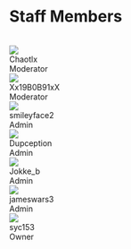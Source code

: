Staff Members
=============

<div style="height: 16px;"></div>

<div class="staff_member">
  <img src="https://crafatar.com/avatars/608adf4a-e4cd-4ac1-a945-2d4fd008bee6?overlay&size=64">
  <div class="name">Chaotlx</div>
  <div class="rank">Moderator</div>
</div>

<div class="staff_member">
  <img src="https://crafatar.com/avatars/fec283bd-e845-4fdf-b2a7-5ae18d8fcb30?overlay&size=64">
  <div class="name">Xx19B0B91xX</div>
  <div class="rank">Moderator</div>
</div>

<div class="staff_member">
  <img src="https://crafatar.com/avatars/4553d8b1-ae4d-4b62-a2de-b9b728067341?overlay&size=64">
  <div class="name">smileyface2</div>
  <div class="rank">Admin</div>
</div>

<div class="staff_member">
  <img src="https://crafatar.com/avatars/c694a6dd-19ab-400f-b225-5efe643925d3?overlay&size=64">
  <div class="name">Dupception</div>
  <div class="rank">Admin</div>
</div>

<div class="staff_member">
  <img src="https://crafatar.com/avatars/1b0c9044-e015-4670-a51e-7bb0de972505?overlay&size=64">
  <div class="name">Jokke_b</div>
  <div class="rank">Admin</div>
</div>

<div class="staff_member">
  <img src="https://crafatar.com/avatars/90687f92-2dec-495b-a3cb-0b801c9d6890?overlay&size=64">
  <div class="name">jameswars3</div>
  <div class="rank">Admin</div>
</div>

<div class="staff_member">
  <img src="https://crafatar.com/avatars/7ada0217-2927-449b-a944-e67d5c51e1ae?overlay&size=64">
  <div class="name">syc153</div>
  <div class="rank">Owner</div>
</div>
	
<div style="clear: both;"></div>
